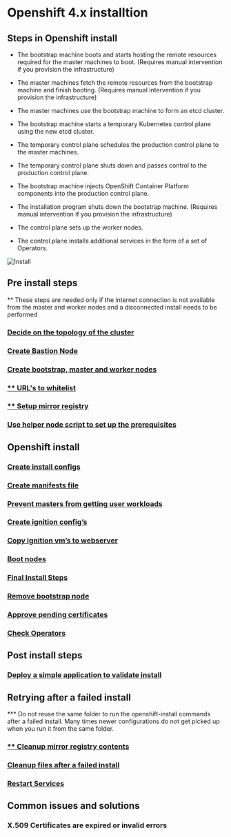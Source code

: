 # Openshift 4.x installtion

## Steps in Openshift install

- The bootstrap machine boots and starts hosting the remote resources required for the master machines to boot. (Requires manual intervention if you provision the infrastructure)

- The master machines fetch the remote resources from the bootstrap machine and finish booting. (Requires manual intervention if you provision the infrastructure)

- The master machines use the bootstrap machine to form an etcd cluster.

- The bootstrap machine starts a temporary Kubernetes control plane using the new etcd cluster.

- The temporary control plane schedules the production control plane to the master machines.

- The temporary control plane shuts down and passes control to the production control plane.

- The bootstrap machine injects OpenShift Container Platform components into the production control plane.

- The installation program shuts down the bootstrap machine. (Requires manual intervention if you provision the infrastructure)

- The control plane sets up the worker nodes.

- The control plane installs additional services in the form of a set of Operators.

![Install](https://user-images.githubusercontent.com/13202504/89897181-41c6a380-dbfc-11ea-9fa9-3f12527eda6c.png)

## Pre install steps

** These steps are needed only if the internet connection is not available from the master and worker nodes and a disconnected
install needs to be performed

### [Decide on the topology of the cluster](https://github.com/abalasu1/Openshift/blob/master/4.x/installation/Pre-Install.md#decide-on-the-topology-of-the-cluster)
### [Create Bastion Node](https://github.com/abalasu1/Openshift/blob/master/4.x/installation/Pre-Install.md#create-bastion-node)
### [Create bootstrap, master and worker nodes](https://github.com/abalasu1/Openshift/blob/master/4.x/installation/Pre-Install.md#create-bootstrap-master--worker-nodes)
### [** URL's to whitelist](https://github.com/abalasu1/Openshift/blob/master/4.x/installation/Pre-Install.md#urls-to-whitelist)
### [** Setup mirror registry](https://github.com/abalasu1/Openshift/blob/master/4.x/installation/Pre-Install.md#setup-mirror-registry)
### [Use helper node script to set up the prerequisites](https://github.com/abalasu1/Openshift/blob/master/4.x/installation/Helper-Node.md)

## Openshift install

### [Create install configs](https://github.com/abalasu1/Openshift/blob/master/4.x/installation/Install.md#create-install-configyaml)

### [Create manifests file](https://github.com/abalasu1/Openshift/blob/master/4.x/installation/Install.md#create-manifests-file)

### [Prevent masters from getting user workloads](https://github.com/abalasu1/Openshift/blob/master/4.x/installation/Install.md#prevent-masters-from-getting-user-workloads)

### [Create ignition config’s](https://github.com/abalasu1/Openshift/blob/master/4.x/installation/Install.md#create-ignition-configs)

### [Copy ignition vm’s to webserver](https://github.com/abalasu1/Openshift/blob/master/4.x/installation/Install.md#create-ignition-configs)

### [Boot nodes](https://github.com/abalasu1/Openshift/blob/master/4.x/installation/Install.md#boot-nodes)

### [Final Install Steps](https://github.com/abalasu1/Openshift/blob/master/4.x/installation/Install.md#final-install-steps)

### [Remove bootstrap node]()

### [Approve pending certificates](https://github.com/abalasu1/Openshift/blob/master/4.x/installation/Install.md#approve-all-pending-certificates)

### [Check Operators](https://github.com/abalasu1/Openshift/blob/master/4.x/installation/Install.md#make-sure-all-operators-are-running)

## Post install steps

### [Deploy a simple application to validate install](https://github.com/abalasu1/Openshift/blob/master/4.x/installation/Post-Install.md#deploy-a-simple-application-for-validation)

## Retrying after a failed install

*** Do not reuse the same folder to run the openshift-install commands after a failed install. Many
times newer configurations do not get picked up when you run it from the same folder.

### [** Cleanup mirror registry contents](https://github.com/abalasu1/Openshift/blob/master/4.x/installation/Clean-Up.md#cleanup-mirror-registry)

### [Cleanup files after a failed install](https://github.com/abalasu1/Openshift/blob/master/4.x/installation/Clean-Up.md#remove-files-created-by-install-before-restarting-the-install)

### [Restart Services](https://github.com/abalasu1/Openshift/blob/master/4.x/installation/Clean-Up.md#restart-mirror-regstry-httpd-haproxy-)

## Common issues and solutions

### X.509 Certificates are expired or invalid errors